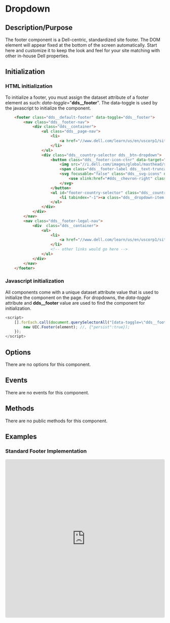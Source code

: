 # Dropdown

## Description/Purpose

The footer component is a Dell-centric, standardized site footer.  The DOM element will appear fixed at the bottom of the screen automatically. Start here and customize it to keep the look and feel for your site matching with other in-house Dell properties.

## Initialization

### HTML initialization

To initialize a footer, you must assign the dataset attribute of a footer element as such: *data-toggle*="**dds__footer**". The data-toggle is used by the javascript to initialize the component.

```HTML
    <footer class="dds__default-footer" data-toggle="dds__footer">
        <nav class="dds__footer-nav">
            <div class="dds__container">
                <ul class="dds__page-nav">
                    <li>
                        <a href="//www.dell.com/learn/us/en/uscorp1/site-terms-of-use-copyright" class="">About Dell</a>
                    </li>
                </ul>
                <div class="dds__country-selector dds__btn-dropdown">
                    <button class="dds__footer-icon-ctnr" data-target="footer-country-selector" aria-label="Country Selector" aria-haspopup="true" aria-expanded="false">
                        <img src="//i.dell.com/images/global/masthead/smlflags/us.gif" alt="USA">
                        <span class="dds__footer-label dds__text-truncate">United States</span>
                        <svg focusable="false" class="dds__svg-icons" name="chevron-right">
                            <use xlink:href="#dds__chevron-right" class="dds__svg-icons-item dds__show"></use>
                        </svg>
                    </button>
                    <ul id="footer-country-selector" class="dds__country-list dds__button-dropdown-container dds__collapse">
                        <li tabindex="-1"><a class="dds__dropdown-item dds__text-truncate" href="//www.dell.com/af/en/gen/df.aspx?refid=df&amp;s=gen&amp;~ck=cr" title="Afghanistan" data-country-code="af">Afghanistan</a></li>
                    </ul>
                </div>
            </div>
        </nav>
        <nav class="dds__footer-legal-nav">
            <div  class="dds__container">
                <ul>
                    <li>
                        <a href="//www.dell.com/learn/us/en/uscorp1/site-terms-of-use-copyright" class="">© 2019 Dell</a>
                    </li>
                    <!-- other links would go here -->
                </ul>
            </div>
        </nav>
    </footer>
```

### Javascript initialization

All components come with a unique dataset attribute  value that  is used to initialize the component on the page. For dropdowns, the *data-toggle* attribute and **dds__footer** value are used to find  the component for initialization.

```javascript
<script>
    [].forEach.call(document.querySelectorAll("[data-toggle=\"dds__footer\"]"), function(element) {
        new UIC.Footer(element); //, {"persist":true});
    });
</script>
```

## Options

 There are no options for this component.

## Events

There are no events for this component.

## Methods

There are no public methods for this component.

## Examples

### Standard Footer Implementation

<iframe width="100%" height="480px"
     src="https://codesandbox.io/embed/uicore-footer-2oc2j?fontsize=14&hidenavigation=1&theme=dark&view=preview"
     style="width:100%; height:500px; border:0; border-radius: 4px; overflow:hidden;"
     title="UICore Footer"
     allow="geolocation; microphone; camera; midi; vr; accelerometer; gyroscope; payment; ambient-light-sensor; encrypted-media; usb"
     sandbox="allow-modals allow-forms allow-popups allow-scripts allow-same-origin"
   ></iframe>
